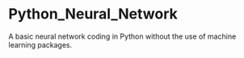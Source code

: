 # Python_Neural_Network
A basic neural network coding in Python without the use of machine learning packages.
